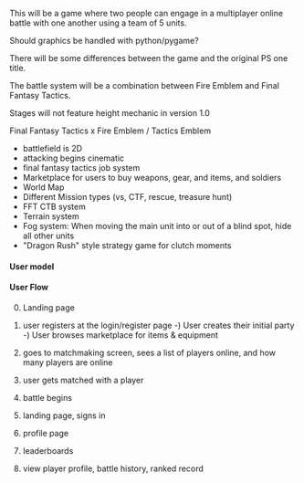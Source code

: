 This will be a game where two people can engage in a multiplayer online battle with one another using a team of 5 units.

Should graphics be handled with python/pygame?

There will be some differences between the game and the original PS one title.

The battle system will be a combination between Fire Emblem and Final Fantasy Tactics. 

Stages will not feature height mechanic in version 1.0

Final Fantasy Tactics x Fire Emblem / Tactics Emblem
- battlefield is 2D
- attacking begins cinematic
- final fantasy tactics job system
- Marketplace for users to buy weapons, gear, and items, and soldiers
- World Map
- Different Mission types (vs, CTF, rescue, treasure hunt)
- FFT CTB system
- Terrain system
- Fog system: When moving the main unit into or out of a blind spot, hide all other units
- "Dragon Rush" style strategy game for clutch moments

#### User model


#### User Flow

0) Landing page
1) user registers at the login/register page
-) User creates their initial party
-) User browses marketplace for items & equipment
2) goes to matchmaking screen, sees a list of players online, and how many players are online
3) user gets matched with a player
4) battle begins

0) landing page, signs in
1) profile page
2) leaderboards
3) view player profile, battle history, ranked record
